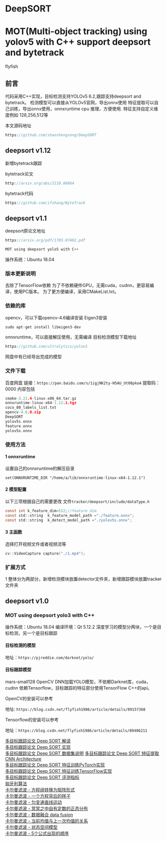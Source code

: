 # DeepSORT

# MOT(Multi-object tracking) using yolov5 with C++ support deepsort and bytetrack


flyfish

## 前言
代码采用C++实现，目标检测支持YOLOv5 6.2,跟踪支持deepsort and bytetrack。
检测模型可以直接从YOLOv5官网，导出onnx使用
特征提取可以自己训练，导出onnx使用，onnxruntime cpu 推理，方便使用.
特征支持自定义维度例如 128,256,512等

本文源码地址

```c
https://github.com/shaoshengsong/DeepSORT
```

## deepsort v1.12
新增bytetrack跟踪

bytetrack论文
```c
http://arxiv.org/abs/2110.06864
```

bytetrack代码
```c
https://github.com/ifzhang/ByteTrack
```

## deepsort v1.1
deepsort原论文地址 

```c
https://arxiv.org/pdf/1703.07402.pdf
```


```c
MOT using deepsort yolo5 with C++
```

操作系统：Ubuntu 18.04
### 版本更新说明

去除了TensorFlow依赖
为了不依赖硬件GPU，无需cuda，cudnn，更容易编译，使用PC版本。
为了更方便编译，采用CMakeList.txt。


### 依赖的库
opencv，可以下载opencv-4.6编译安装
Eigen3安装

```c
sudo apt-get install libeigen3-dev
```

onnxruntime，可以直接解压使用，无需编译
目标检测模型下载地址

```c
https://github.com/ultralytics/yolov5
```

网盘中有已经导出完成的模型

### 文件下载
百度网盘 
链接：`https://pan.baidu.com/s/1igjNK2ty-H5AU_Ut08pkoA` 
提取码：0000
内容包括

```c
cmake-3.21.4-linux-x86_64.tar.gz  
onnxruntime-linux-x64-1.12.1.tgz
coco_80_labels_list.txt           
opencv-4.6.0.zip
DeepSORT                          
yolov5s.onnx
feature.onnx                      
yolov5x.onnx
```


### 使用方法
#### 1 onnxruntime
设置自己的onnxruntime的解压目录

```
set(ONNXRUNTIME_DIR "/home/a/lib/onnxruntime-linux-x64-1.12.1")
```


#### 2 模型配置
以下三项根据自己的需要更改
文件`tracker/deepsort/include/dataType.h`
```c
const int k_feature_dim=512;//feature dim
const std::string  k_feature_model_path ="./feature.onnx";
const std::string  k_detect_model_path ="./yolov5s.onnx";
```

#### 3 主函数
选择打开视频文件或者视频流等

```c
cv::VideoCapture capture("./1.mp4");
```

### 扩展方式
1 整体分为两部分，新增检测模块放置detector文件夹，新增跟踪模块放置tracker文件夹

## deepsort v1.0
### MOT using deepsort yolo3 with C++
操作系统：Ubuntu 18.04
编译环境：Qt 5.12.2
深度学习的模型分两块，一个是目标检测，另一个是目标跟踪
#### 目标检测的模型
地址：`https://pjreddie.com/darknet/yolo/`


#### 目标跟踪模型
mars-small128 
OpenCV DNN加载YOLO模型，不依赖Darknet库，cuda，cudnn
依赖Tensorflow，目标跟踪的特征部分使用TensorFlow C++的api。

OpenCV的安装可以参考


地址:  `https://blog.csdn.net/flyfish1986/article/details/89157368`


Tensorflow的安装可以参考

地址：`https://blog.csdn.net/flyfish1986/article/details/89406211`




[多目标跟踪论文 Deep SORT 解读](https://flyfish.blog.csdn.net/article/details/89852370)  
[多目标跟踪论文 Deep SORT 实现](https://flyfish.blog.csdn.net/article/details/90034289)  
[多目标跟踪论文 Deep SORT 数据集说明](https://flyfish.blog.csdn.net/article/details/90070639) 
[多目标跟踪论文 Deep SORT 特征提取CNN Architecture](https://flyfish.blog.csdn.net/article/details/90642532)  
[多目标跟踪论文 Deep SORT 特征训练PyTorch实现](https://flyfish.blog.csdn.net/article/details/90702620)              
[多目标跟踪论文 Deep SORT 特征训练TensorFlow实现](https://flyfish.blog.csdn.net/article/details/90379444)  
[多目标跟踪论文 Deep SORT 评测指标](https://flyfish.blog.csdn.net/article/details/90200171)  
[匈牙利算法](https://flyfish.blog.csdn.net/article/details/104298521)  
[卡尔曼滤波 - 方程组转换为矩阵形式](https://flyfish.blog.csdn.net/article/details/118635703)  
[卡尔曼滤波 - 一个方程背后的样子](https://flyfish.blog.csdn.net/article/details/118636055)  
[卡尔曼滤波 - 匀变速直线运动](https://flyfish.blog.csdn.net/article/details/118613382)  
[卡尔曼滤波 - 冥冥之中自有定数的正态分布](https://flyfish.blog.csdn.net/article/details/116067569)  
[卡尔曼滤波 - 数据融合 data fusion](https://flyfish.blog.csdn.net/article/details/118613307)  
[卡尔曼滤波 - 当前均值与上一次均值的关系](https://flyfish.blog.csdn.net/article/details/117931292)  
[卡尔曼滤波 - 状态空间模型](https://flyfish.blog.csdn.net/article/details/118636364)  
[卡尔曼滤波 - 5个公式出现的顺序](https://flyfish.blog.csdn.net/article/details/118709808)  


